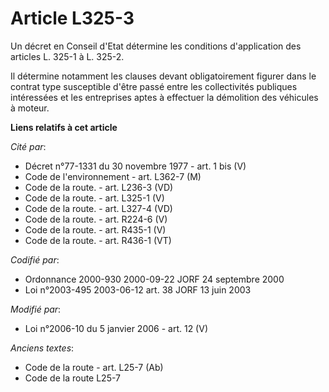 # Article L325-3

Un décret en Conseil d'Etat détermine les conditions d'application des articles L. 325-1 à L. 325-2. 

Il détermine notamment les clauses devant obligatoirement figurer dans le contrat type susceptible d'être passé entre les
collectivités publiques intéressées et les entreprises aptes à effectuer la démolition des véhicules à moteur.

**Liens relatifs à cet article**

_Cité par_:

  - Décret n°77-1331 du 30 novembre 1977 - art. 1 bis (V)
  - Code de l'environnement - art. L362-7 (M)
  - Code de la route. - art. L236-3 (VD)
  - Code de la route. - art. L325-1 (V)
  - Code de la route. - art. L327-4 (VD)
  - Code de la route. - art. R224-6 (V)
  - Code de la route. - art. R435-1 (V)
  - Code de la route. - art. R436-1 (VT)

_Codifié par_:

  - Ordonnance 2000-930 2000-09-22 JORF 24 septembre 2000
  - Loi n°2003-495 2003-06-12 art. 38 JORF 13 juin 2003

_Modifié par_:

  - Loi n°2006-10 du 5 janvier 2006 - art. 12 (V)

_Anciens textes_:

  - Code de la route - art. L25-7 (Ab)
  - Code de la route L25-7
